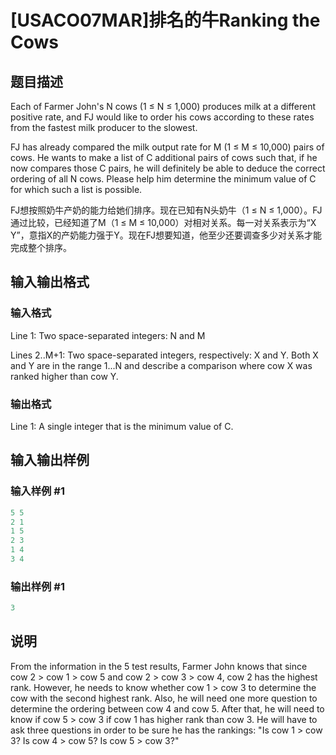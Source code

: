 # [USACO07MAR]排名的牛Ranking the Cows

## 题目描述

Each of Farmer John's N cows (1 ≤ N ≤ 1,000) produces milk at a different positive rate, and FJ would like to order his cows according to these rates from the fastest milk producer to the slowest.

FJ has already compared the milk output rate for M (1 ≤ M ≤ 10,000) pairs of cows. He wants to make a list of C additional pairs of cows such that, if he now compares those C pairs, he will definitely be able to deduce the correct ordering of all N cows. Please help him determine the minimum value of C for which such a list is possible.

FJ想按照奶牛产奶的能力给她们排序。现在已知有N头奶牛（1 ≤ N ≤ 1,000）。FJ通过比较，已经知道了M（1 ≤ M ≤ 10,000）对相对关系。每一对关系表示为“X Y”，意指X的产奶能力强于Y。现在FJ想要知道，他至少还要调查多少对关系才能完成整个排序。

## 输入输出格式

### 输入格式

Line 1: Two space-separated integers: N and M

Lines 2..M+1: Two space-separated integers, respectively: X and Y. Both X and Y are in the range 1...N and describe a comparison where cow X was ranked higher than cow Y.

### 输出格式

Line 1: A single integer that is the minimum value of C.

## 输入输出样例

### 输入样例 #1

```cpp
5 5
2 1
1 5
2 3
1 4
3 4
```


### 输出样例 #1

```cpp
3
```


## 说明

From the information in the 5 test results, Farmer John knows that since cow 2 > cow 1 > cow 5 and cow 2 > cow 3 > cow 4, cow 2 has the highest rank. However, he needs to know whether cow 1 > cow 3 to determine the cow with the second highest rank. Also, he will need one more question to determine the ordering between cow 4 and cow 5. After that, he will need to know if cow 5 > cow 3 if cow 1 has higher rank than cow 3. He will have to ask three questions in order to be sure he has the rankings: "Is cow 1 > cow 3? Is cow 4 > cow 5? Is cow 5 > cow 3?"

